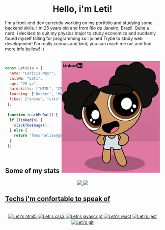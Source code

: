 <h1 align="center">Hello, i'm Leti!</h1>

<p>I'm a front-end dev currently working on my portfolio and studying some backend skills. I'm 25 years old and from Rio de Janeiro, Brazil. Quite a nerd, i decided to quit my physics major to study economics and suddenly found myself falling for programming so i joined Trybe to study web development! I'm really curious and kind, you can reach me out and find more info bellow! :)</p>
<br>
<a href="https://www.linkedin.com/in/leticia-mayr" target="_blank" rel="external">
  <img src="./powerpuffme.jfif" alt="Linkedin" width="320" align="right" alt="Powerpuff letícia">
</a>

```JavaScript
const Leticia = {
  name: "Letícia Mayr",
  callMe: "Leti",
  age: "25 yo",
  hardskills: ["HTML", "CSS", "JavaScript", "Jsx", "React", "RTL", "Git"],
  learning: ["Docker", "MySQL", "Node.js"],
  likes: ["anime", "cats", "guitars"],
 };
 
 function reachMeOut() {
  if (linkedIn) {
    clickTheImage();
  } else {
    return 'fmsornellas@gmail.com';
  }
 };
```

</span>
<br>
<h2>Some of my stats</h2>

<div align="center">
  <a href="https://github.com/LeticiaMayr">
  <img width="43%" src="https://github-readme-stats.vercel.app/api?username=LeticiaMayr&show_icons=true&include_all_commits=true&theme=dracula&hide=contribs,prs"/>
  <img width="40%" src="https://github-readme-stats.vercel.app/api/top-langs/?username=LeticiaMayr&layout=compact&theme=dracula"/>
</div>

<h2>Techs i'm confortable to speak of</h2> 

<div align="center"><br>
  <img alt="Leti's html5" align="center" height="60" width="80" src="https://cdn.jsdelivr.net/gh/devicons/devicon/icons/html5/html5-original-wordmark.svg" />
  <img alt="Leti's css3" align="center" height="60" width="80" src="https://cdn.jsdelivr.net/gh/devicons/devicon/icons/css3/css3-original-wordmark.svg" />
  <img alt="Leti's javascript" align="center" height="60" width="80" src="https://cdn.jsdelivr.net/gh/devicons/devicon/icons/javascript/javascript-original.svg" />
  <img alt="Leti's react" align="center" height="60" width="80" src="https://cdn.jsdelivr.net/gh/devicons/devicon/icons/react/react-original-wordmark.svg" />
  <img alt="Leti's jest" align="center" height="60" width="80" src="https://cdn.jsdelivr.net/gh/devicons/devicon/icons/jest/jest-plain.svg" />
  <img alt="Leti's git" align="center" height="60" width="80" src="https://cdn.jsdelivr.net/gh/devicons/devicon/icons/git/git-original-wordmark.svg" />
</div>
